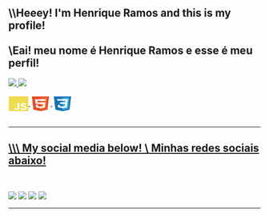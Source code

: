 <head>

  <h2>\\Heeey! I'm Henrique Ramos and this is my profile!  <br><br>
    \Eai! meu nome é Henrique Ramos e esse é meu perfil!</h2>
  
  
<div>

  <a href="https://github.com/HenriqueRMS">
  <img height="140em" src="https://github-readme-stats.vercel.app/api?username=HenriqueRMS&show_icons=true&theme=tokyonight&include_all_commits=true&count_private=true"/>

  <img height="120em" src="https://github-readme-stats.vercel.app/api/top-langs/?username=HenriqueRMS&layout=compact&langs_count=6&theme=tokyonight"/>
</div>
  

<div style="display: inline_block"><br>
  <img align="center" alt="Js" height="30" width="40" src="https://raw.githubusercontent.com/devicons/devicon/master/icons/javascript/javascript-plain.svg">
  <img align="center" alt="HTML" height="30" width="40" src="https://raw.githubusercontent.com/devicons/devicon/master/icons/html5/html5-original.svg">
  <img align="center" alt="CSS" height="30" width="40" src="https://raw.githubusercontent.com/devicons/devicon/master/icons/css3/css3-original.svg">
</div>

  </head>
 <br>
 <hr>
  <div> 
 <h2> \\\ My social media below! \  Minhas redes sociais abaixo! </h2>
 <br>

  
  <a href="https://instagram.com/henryquerms/" target="_blank"><img src="https://thumbsnap.com/i/169wrGm7.png" target="_blank"></a>                           <!-- Insta -->
  <a href = "mailto:henriqueramos.dev2022@gmail.com"><img src="https://thumbsnap.com/i/rXTPh9v4.png" target="_blank"></a>                                     <!-- Gmail -->
  <a href="https://www.linkedin.com/in/henrique-ramos-595653212/" target="_blank"><img src="https://thumbsnap.com/i/WxChJmJq.png" target="_blank"></a>        <!-- Linkedin -->
  <a href="https://www.behance.net/henriqueramosdsg" target="_blank"> <img src=https://thumbsnap.com/i/DK4K6HwW.png target="_blank"></a>                      <!-- Behance -->

</div>
 <hr>  
  

